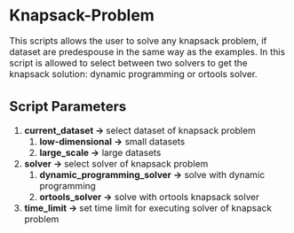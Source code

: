 # Knapsack-Problem

<font size="3">
This scripts allows the user to solve any knapsack problem, if dataset are predespouse in the same way as the examples. In this script is allowed to select between two solvers to get the knapsack solution: dynamic programming or ortools solver.
</font>
<br>


<font size="3">

## Script Parameters

<ol>
    <li> 
        <b>current_dataset → </b>  select dataset of knapsack problem
        <ol>
            <li><b>low-dimensional →</b>  small datasets</li>
            <li><b>large_scale →</b>  large datasets</li>
        </ol>
    </li>
    <li> 
        <b>solver → </b> select solver of knapsack problem
          <ol>
            <li><b>dynamic_programming_solver →</b>  solve with dynamic programming</li>
            <li><b>ortools_solver →</b>  solve with ortools knapsack solver</li>
        </ol>
    </li>
    <li>
        <b>time_limit → </b>  set time limit for executing solver of knapsack problem
    </li>
</ol>

</font>
